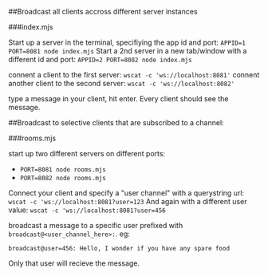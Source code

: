 ##Broadcast all clients accross different server instances

###index.mjs

Start up a server in the terminal, specifiying the app id and port: `APPID=1 PORT=8081 node index.mjs`
Start a 2nd server in a new tab/window with a different id and port: `APPID=2 PORT=8082 node index.mjs`

connent a client to the first server: `wscat -c 'ws://localhost:8081'`
connent another client to the second server: `wscat -c 'ws://localhost:8082'`

type a message in your client, hit enter. Every client should see the message.

##Broadcast to selective clients that are subscribed to a channel:

###rooms.mjs

start up two different servers on different ports: 

- `PORT=8081 node rooms.mjs`
- `PORT=8082 node rooms.mjs`

Connect your client and specify a "user channel" with a querystring url: `wscat -c 'ws://localhost:8081?user=123`
And again with a different user value: `wscat -c 'ws://localhost:8081?user=456`

broadcast a message to a specific user prefixed with `broadcast@<user_channel_here>:`.
eg:

```
broadcast@user=456: Hello, I wonder if you have any spare food
```

Only that user will recieve the message.